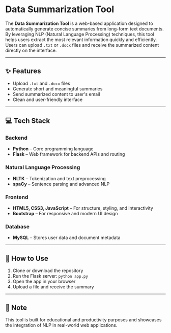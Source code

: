 # Data Summarization Tool

The **Data Summarization Tool** is a web-based application designed to automatically generate concise summaries from long-form text documents. By leveraging NLP (Natural Language Processing) techniques, this tool helps users extract the most relevant information quickly and efficiently. Users can upload `.txt` or `.docx` files and receive the summarized content directly on the interface.

---

## ✨ Features
- Upload `.txt` and `.docx` files
- Generate short and meaningful summaries
- Send summarized content to user's email
- Clean and user-friendly interface

---

## 💻 Tech Stack

### Backend
- **Python** – Core programming language
- **Flask** – Web framework for backend APIs and routing

### Natural Language Processing
- **NLTK** – Tokenization and text preprocessing
- **spaCy** – Sentence parsing and advanced NLP

### Frontend
- **HTML5, CSS3, JavaScript** – For structure, styling, and interactivity
- **Bootstrap** – For responsive and modern UI design

### Database
- **MySQL** – Stores user data and document metadata

---

## 🚀 How to Use
1. Clone or download the repository
2. Run the Flask server: `python app.py`
3. Open the app in your browser
4. Upload a file and receive the summary

---

## 📌 Note
This tool is built for educational and productivity purposes and showcases the integration of NLP in real-world web applications.
